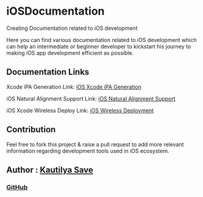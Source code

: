 # iOSDocumentation

Creating Documentation related to iOS development

Here you can find various documentation related to iOS development which can help an intermediate or beginner developer to kickstart his journey to making iOS app development efficient as possible.

## Documentation Links

Xcode iPA Generation Link: [iOS Xcode iPA Generation](iOSXcodeiPAGeneration.md)

iOS Natural Alignment Support Link: [iOS Natural Alignment Support](iOSRTLAlignmentSupport.md)

iOS Xcode Wireless Deploy Link: [iOS Wireless Deployment](iOSXcodeWirelessDeploy.md) 

## Contribution

Feel free to fork this project & raise a pull request to add more relevant information regarding development tools used in iOS ecosystem.

## Author : [Kautilya Save](https://kautilya.design/)

### [GitHub](https://github.com/SensehacK)